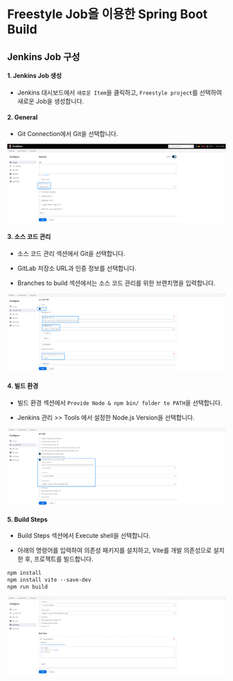 # Freestyle Job을 이용한 Spring Boot Build

## Jenkins Job 구성

#### 1. Jenkins Job 생성

- Jenkins 대시보드에서 `새로운 Item`을 클릭하고, `Freestyle project`를 선택하여 새로운 Job을 생성합니다.

#### 2. General

- Git Connection에서 Git을 선택합니다.

![Freestyle Job-1](images/freestyle-boot-1.png)

#### 3. 소스 코드 관리

- 소스 코드 관리 섹션에서 Git을 선택합니다.

- GitLab 저장소 URL과 인증 정보를 선택합니다.

- Branches to build 섹션에서는 소스 코드 관리를 위한 브랜치명을 입력합니다.

![Freestyle Job-1](images/freestyle-boot-2.png)

#### 4. 빌드 환경

- 빌드 환경 섹션에서 `Provide Node & npm bin/ folder to PATH`을 선택합니다.

- Jenkins 관리 >> Tools 에서 설정한 Node.js Version을 선택합니다.

![Freestyle Job-1](images/freestyle-boot-3.png)

#### 5. Build Steps

- Build Steps 섹션에서 Execute shell을 선택합니다.

- 아래의 명령어를 입력하여 의존성 패키지를 설치하고, Vite를 개발 의존성으로 설치한 후, 프로젝트를 빌드합니다.

```
npm install
npm install vite --save-dev
npm run build
```

![Freestyle Job-1](images/freestyle-boot-4.png)
